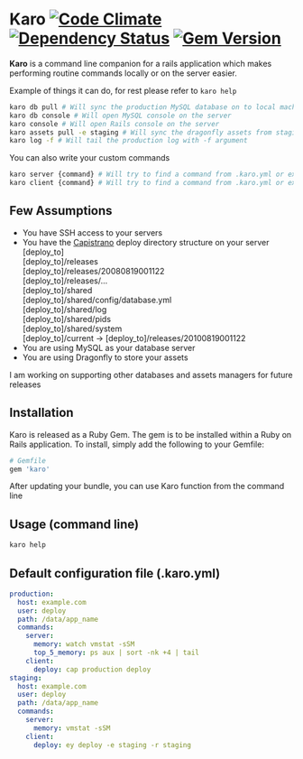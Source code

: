 # Karo [![Code Climate](https://codeclimate.com/github/rahult/karo.png)](https://codeclimate.com/github/rahult/karo) [![Dependency Status](https://gemnasium.com/rahult/karo.png)](https://gemnasium.com/rahult/karo) [![Gem Version](https://badge.fury.io/rb/karo.png)](http://badge.fury.io/rb/karo)

**Karo** is a command line companion for a rails application which makes performing routine commands locally or on the server easier.

Example of things it can do, for rest please refer to ```karo help```

```bash
karo db pull # Will sync the production MySQL database on to local machine
karo db console # Will open MySQL console on the server
karo console # Will open Rails console on the server
karo assets pull -e staging # Will sync the dragonfly assets from staging on to the local machine
karo log -f # Will tail the production log with -f argument
```

You can also write your custom commands

```bash
karo server {command} # Will try to find a command from .karo.yml or execute the one provided on the server
karo client {command} # Will try to find a command from .karo.yml or execute the one provided on the client
```

## Few Assumptions

- You have SSH access to your servers
- You have the [Capistrano](https://github.com/capistrano/capistrano) deploy directory structure on your server  
  [deploy_to]  
  [deploy_to]/releases  
  [deploy_to]/releases/20080819001122  
  [deploy_to]/releases/...  
  [deploy_to]/shared  
  [deploy_to]/shared/config/database.yml  
  [deploy_to]/shared/log  
  [deploy_to]/shared/pids  
  [deploy_to]/shared/system  
  [deploy_to]/current -> [deploy_to]/releases/20100819001122  
- You are using MySQL as your database server
- You are using Dragonfly to store your assets

I am working on supporting other databases and assets managers for future releases

## Installation

Karo is released as a Ruby Gem. The gem is to be installed within a Ruby
on Rails application. To install, simply add the following to your Gemfile:

```ruby
# Gemfile
gem 'karo'
```

After updating your bundle, you can use Karo function from the command line

## Usage (command line)

```bash
karo help
```

## Default configuration file (.karo.yml)

```yml
production:
  host: example.com
  user: deploy
  path: /data/app_name
  commands:
    server:
      memory: watch vmstat -sSM
      top_5_memory: ps aux | sort -nk +4 | tail
    client:
      deploy: cap production deploy
staging:
  host: example.com
  user: deploy
  path: /data/app_name
  commands:
    server:
      memory: vmstat -sSM
    client:
      deploy: ey deploy -e staging -r staging
```
